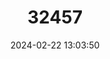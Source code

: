 ---
title: "32457"
category: "Tsuga forrestii"
draft: false
date: 2024-02-22 13:03:50
languages:
  Chinese: ["Li Jiang Tie Shan", "丽江铁杉"]
  English: ["Forrest's Hemlock"]
---